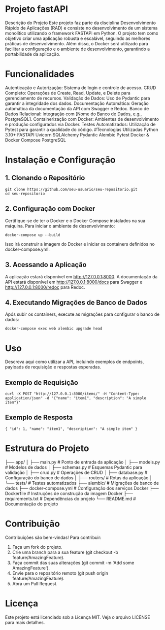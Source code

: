 # Projeto  fastAPI
Descrição do Projeto
Este projeto faz parte da disciplina Desenvolvimento Rápido de Aplicações (RAD) e consiste no desenvolvimento de um sistema monolítico utilizando o framework FASTAPI em Python. O projeto tem como objetivo criar uma aplicação robusta e escalável, seguindo as melhores práticas de desenvolvimento. Além disso, o Docker será utilizado para facilitar a configuração e o ambiente de desenvolvimento, garantindo a portabilidade da aplicação.

# Funcionalidades
Autenticação e Autorização: Sistema de login e controle de acesso.
CRUD Completo: Operações de Create, Read, Update, e Delete para gerenciamento de recursos.
Validação de Dados: Uso de Pydantic para garantir a integridade dos dados.
Documentação Automática: Geração automática da documentação da API com Swagger e Redoc.
Banco de Dados Relacional: Integração com [Nome do Banco de Dados, e.g., PostgreSQL].
Containerização com Docker: Ambientes de desenvolvimento e produção configurados via Docker.
Testes Automatizados: Utilização de Pytest para garantir a qualidade do código.
#Tecnologias Utilizadas
Python 3.10+
FASTAPI
Uvicorn
SQLAlchemy
Pydantic
Alembic
Pytest
Docker & Docker Compose
PostgreSQL

# Instalação e Configuração
## 1. Clonando o Repositório

`git clone https://github.com/seu-usuario/seu-repositorio.git` <br>
`cd seu-repositorio`

## 2. Configuração com Docker
Certifique-se de ter o Docker e o Docker Compose instalados na sua máquina. Para iniciar o ambiente de desenvolvimento:

`docker-compose up --build`

Isso irá construir a imagem do Docker e iniciar os containers definidos no docker-compose.yml.

## 3. Acessando a Aplicação
A aplicação estará disponível em http://127.0.0.1:8000. A documentação da API estará disponível em http://127.0.0.1:8000/docs para Swagger e http://127.0.0.1:8000/redoc para Redoc.

## 4. Executando Migrações de Banco de Dados
Após subir os containers, execute as migrações para configurar o banco de dados:

`docker-compose exec web alembic upgrade head`
# Uso
Descreva aqui como utilizar a API, incluindo exemplos de endpoints, payloads de requisição e respostas esperadas.

## Exemplo de Requisição

`curl -X POST "http://127.0.0.1:8000/items/" -H "Content-Type: application/json" -d '{"name": "item1", "description": "A simple item"}'`
## Exemplo de Resposta

`{
  "id": 1,
  "name": "item1",
  "description": "A simple item"
}`
# Estrutura do Projeto

├── app/
│   ├── main.py             # Ponto de entrada da aplicação
│   ├── models.py           # Modelos de dados
│   ├── schemas.py          # Esquemas Pydantic para validação
│   ├── crud.py             # Operações de CRUD
│   ├── database.py         # Configuração do banco de dados
│   ├── routers/            # Rotas da aplicação
│   └── tests/              # Testes automatizados
├── alembic/                # Migrações de banco de dados
├── docker-compose.yml      # Configuração dos serviços Docker
├── Dockerfile              # Instruções de construção da imagem Docker
├── requirements.txt        # Dependências do projeto
└── README.md               # Documentação do projeto

# Contribuição
Contribuições são bem-vindas! Para contribuir:

1. Faça um fork do projeto.
2. Crie uma branch para a sua feature (git checkout -b feature/AmazingFeature).
3. Faça commit das suas alterações (git commit -m 'Add some AmazingFeature').
4. Envie para o repositório remoto (git push origin feature/AmazingFeature).
5. Abra um Pull Request.
# Licença
Este projeto está licenciado sob a Licença MIT. Veja o arquivo LICENSE para mais detalhes.
